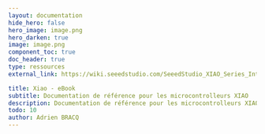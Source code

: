 ```yaml
---
layout: documentation
hide_hero: false
hero_image: image.png
hero_darken: true
image: image.png
component_toc: true
doc_header: true
type: ressources
external_link: https://wiki.seeedstudio.com/SeeedStudio_XIAO_Series_Introduction/

title: Xiao - eBook
subtitle: Documentation de référence pour les microcontrolleurs XIAO
description: Documentation de référence pour les microcontrolleurs XIAO
todo: 10
author: Adrien BRACQ
---
```

